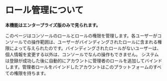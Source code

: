 # ロール管理について

**本機能はエンタープライズ版のみで見られます。**

このページはコンソールのロールとロールの権限を管理します。各ユーザーがコンソールでの操作範囲は、ユーザーがバインディングされたロールに含まれる権限によって与えられたのです。バインディングされたロールがないユーザーは、個人情報を変更する以外は、コンソールでなんの操作もできません。
システムは登録が成功した後に自動的にアカウントに管理者のロールを追加してバインドします。管理者ロールをバインドしたアカウントはこのプラットフォームのすべての権限を持ちます。


<!-- 查看角色：包含角色管理菜单的查看权限，角色管理页面列表的查看查询权限
新增角色:  包含角色管理页面新增角色功能权限
编辑角色：包含角色管理页面列表编辑及修改权限功能权限
删除角色：包含角色管理页面单个/批量删除角色功能权限 -->
